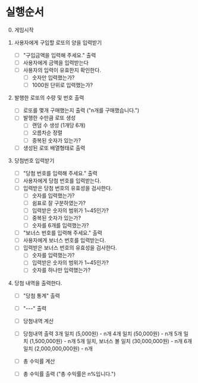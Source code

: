 # 실행순서

0. 게임시작

1. 사용자에게 구입할 로또의 양을 입력받기
    - [ ] "구입금액을 입력해 주세요." 출력
    - [ ] 사용자에게 금액을 입력받는다
    - [ ] 사용자의 입력이 유효한지 확인한다.
        - [ ] 숫자만 입력했는가?
        - [ ] 1000원 단위로 입력했는가?

2. 발행한 로또의 수량 및 번호 출력
    - [ ] 로또를 몇개 구매했는지 출력 ("n개를 구매했습니다.")
    - [ ] 발행한 수만큼 로또 생성
        - [ ] 랜덤 수 생성 (1개당 6개)
        - [ ] 오름차순 정렬
        - [ ] 중복된 숫자가 있는가?
    - [ ] 생성된 로또 배열형태로 출력

3. 당첨번호 입력받기
    - [ ] "당첨 번호를 입력해 주세요." 출력
    - [ ] 사용자에게 당첨 번호를 입력받는다.
    - [ ] 입력받은 당첨 번호의 유효성을 검사한다.
        - [ ] 숫자를 입력했는가?
        - [ ] 쉼표로 잘 구분하였는가?
        - [ ] 입력받은 숫자의 범위가 1~45인가?
        - [ ] 중복된 숫자가 있는가?
        - [ ] 숫자를 6개를 입력했는가?
    - [ ] "보너스 번호를 입력해 주세요." 출력
    - [ ] 사용자에게 보너스 번호를 입력받는다.
    - [ ] 입력받은 보너스 번호의 유효성을 검사한다.
        - [ ] 숫자를 입력했는가?
        - [ ] 입력받은 숫자의 범위가 1~45인가?
        - [ ] 숫자를 하나만 입력했는가?

4. 당첨 내역을 출력한다.
    - [ ] "당첨 통계" 출력
    - [ ] "---" 출력
    - [ ] 당첨내역 계산
    - [ ] 당첨내역 출력
        3개 일치 (5,000원) - n개
        4개 일치 (50,000원) - n개
        5개 일치 (1,500,000원) - n개
        5개 일치, 보너스 볼 일치 (30,000,000원) - n개
        6개 일치 (2,000,000,000원) - n개
    - [ ] 총 수익률 계산
    - [ ] 총 수익률 출력 ("총 수익률은 n%입니다.")
        